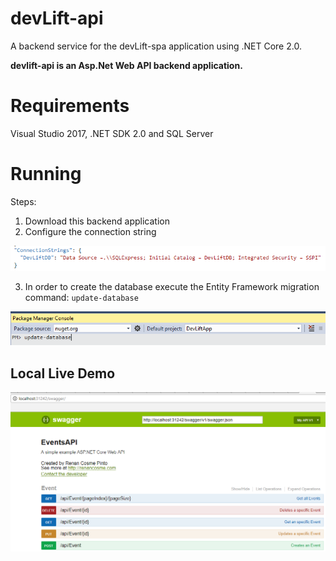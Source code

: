 # devLift-api
A backend service for the devLift-spa application using .NET Core 2.0.

**devlift-api is an Asp.Net Web API backend application.**

# Requirements
Visual Studio 2017, .NET SDK 2.0 and SQL Server

# Running

Steps:
1. Download this backend application
2. Configure the connection string

![Backend API running](https://github.com/renancosme/devlift-api/blob/master/docs/connectionString.png)

3. In order to create the database execute the Entity Framework migration command: `update-database`

![update-database](https://github.com/renancosme/devlift-api/blob/master/docs/update-database.png)

## Local Live Demo

![API Swagger Page](https://github.com/renancosme/devlift-api/blob/master/docs/dev-lift-api-local-demo.png)
